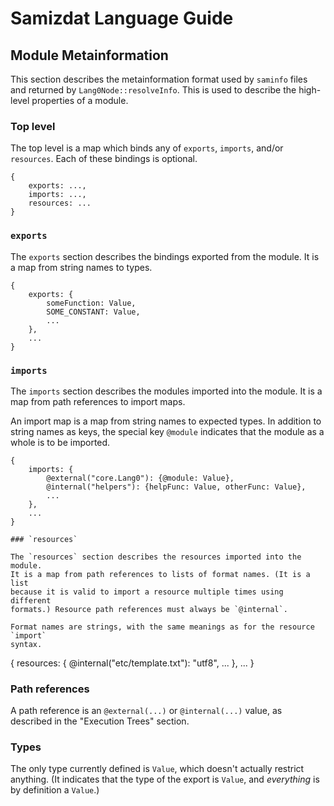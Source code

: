 Samizdat Language Guide
=======================

Module Metainformation
----------------------

This section describes the metainformation format used by `saminfo` files
and returned by `Lang0Node::resolveInfo`. This is used to describe the
high-level properties of a module.

### Top level

The top level is a map which binds any of `exports`, `imports`, and/or
`resources`. Each of these bindings is optional.

```
{
    exports: ...,
    imports: ...,
    resources: ...
}
```

### `exports`

The `exports` section describes the bindings exported from the module.
It is a map from string names to types.

```
{
    exports: {
        someFunction: Value,
        SOME_CONSTANT: Value,
        ...
    },
    ...
}
```

### `imports`

The `imports` section describes the modules imported into the module.
It is a map from path references to import maps.

An import map is a map from string names to expected types. In addition to
string names as keys, the special key `@module` indicates that the
module as a whole is to be imported.

```
{
    imports: {
        @external("core.Lang0"): {@module: Value},
        @internal("helpers"): {helpFunc: Value, otherFunc: Value},
        ...
    },
    ...
}

### `resources`

The `resources` section describes the resources imported into the module.
It is a map from path references to lists of format names. (It is a list
because it is valid to import a resource multiple times using different
formats.) Resource path references must always be `@internal`.

Format names are strings, with the same meanings as for the resource `import`
syntax.

```
{
    resources: {
        @internal("etc/template.txt"): "utf8",
        ...
    },
    ...
}

### Path references

A path reference is an `@external(...)` or `@internal(...)` value, as
described in the "Execution Trees" section.

### Types

The only type currently defined is `Value`, which doesn't actually restrict
anything. (It indicates that the type of the export is `Value`, and
*everything* is by definition a `Value`.)
